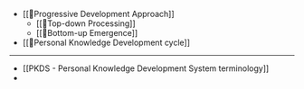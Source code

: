 - [[🌱Progressive Development Approach]]
    - [[🌲Top-down Processing]]
    - [[🌲Bottom-up Emergence]]
- [[🌱Personal Knowledge Development cycle]]
- ---
- [[PKDS - Personal Knowledge Development System terminology]]
- 
